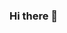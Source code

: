 ### Hi there 👋
<!--
[![Anurag's GitHub stats](https://github-readme-stats.vercel.app/api?username=itonkovski)](https://github.com/anuraghazra/github-readme-stats)

![Anurag's GitHub stats](https://github-readme-stats.vercel.app/api?username=itonkovski&show_icons=true)

[![Top Langs](https://github-readme-stats.vercel.app/api/top-langs/?username=itonkovski)](https://github.com/anuraghazra/github-readme-stats)

[![Top Langs](https://github-readme-stats.vercel.app/api/top-langs/?username=itonkovski&layout=compact)](https://github.com/anuraghazra/github-readme-stats)

![](https://img.shields.io/badge/<WORD_ON_LEFT>-<WORD_ON_RIGHT>-informational?style=flat&logo=<LOGO_NAME>&logoColor=white&color=2bbc8a)
-->
<!--
**itonkovski/itonkovski** is a ✨ _special_ ✨ repository because its `README.md` (this file) appears on your GitHub profile.

Here are some ideas to get you started:

- 🔭 I’m currently working on ...
- 🌱 I’m currently learning ...
- 👯 I’m looking to collaborate on ...
- 🤔 I’m looking for help with ...
- 💬 Ask me about ...
- 📫 How to reach me: ...
- 😄 Pronouns: ...
- ⚡ Fun fact: ...
-->
